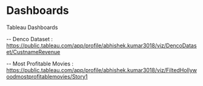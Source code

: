 # Dashboards
Tableau Dashboards

-- Denco Dataset : https://public.tableau.com/app/profile/abhishek.kumar3018/viz/DencoDataset/CustnameRevenue

-- Most Profitable Movies : https://public.tableau.com/app/profile/abhishek.kumar3018/viz/FiltedHollywoodmostprofitablemovies/Story1
